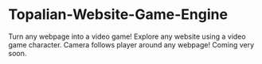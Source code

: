 # Topalian-Website-Game-Engine
Turn any webpage into a video game! Explore any website using a video game character. Camera follows player around any webpage!
Coming very soon. 
